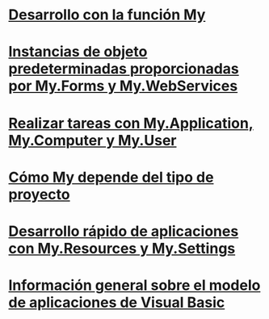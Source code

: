 # [Desarrollo con la función My](index.md)
# [Instancias de objeto predeterminadas proporcionadas por My.Forms y My.WebServices](default-object-instances-provided-by-my-forms-and-my-webservices.md)
# [Realizar tareas con My.Application, My.Computer y My.User](performing-tasks-with-my-application-my-computer-and-my-user.md)
# [Cómo My depende del tipo de proyecto](how-my-depends-on-project-type.md)
# [Desarrollo rápido de aplicaciones con My.Resources y My.Settings](rapid-application-development-with-my-resources-and-my-settings.md)
# [Información general sobre el modelo de aplicaciones de Visual Basic](overview-of-the-visual-basic-application-model.md)

